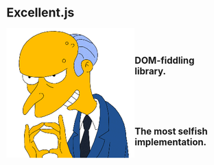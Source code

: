 # Excellent.js

<img align="left" width="299" height="302" src="./images/burns1.gif">

<br/>
<br/>

## DOM-fiddling library.

<br/>
<br/>
<br/>
<br/>

## The most selfish implementation.

